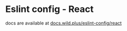 # Eslint config - React

docs are available at [docs.wild.plus/eslint-config/react](https://docs.wild.plus/eslint-config/react)
```